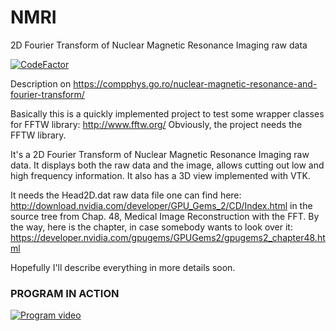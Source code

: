 # NMRI
2D Fourier Transform of Nuclear Magnetic Resonance Imaging raw data

[![CodeFactor](https://www.codefactor.io/repository/github/aromanro/nmri/badge)](https://www.codefactor.io/repository/github/aromanro/nmri)

Description on https://compphys.go.ro/nuclear-magnetic-resonance-and-fourier-transform/

Basically this is a quickly implemented project to test some wrapper classes for FFTW library: http://www.fftw.org/ Obviously, the project needs the FFTW library.

It's a 2D Fourier Transform of Nuclear Magnetic Resonance Imaging raw data. It displays both the raw data and the image, allows cutting out low and high frequency information.
It also has a 3D view implemented with VTK.

It needs the Head2D.dat raw data file one can find here: http://download.nvidia.com/developer/GPU_Gems_2/CD/Index.html in the source tree from Chap. 48, Medical Image Reconstruction with the FFT.
By the way, here is the chapter, in case somebody wants to look over it: https://developer.nvidia.com/gpugems/GPUGems2/gpugems2_chapter48.html

Hopefully I'll describe everything in more details soon.

### PROGRAM IN ACTION

[![Program video](https://img.youtube.com/vi/toGlT4gNKds/0.jpg)](https://youtu.be/toGlT4gNKds)
